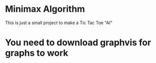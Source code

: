# Minimax Algorithm
This is just a small project to make a Tic Tac Toe "AI"

# You need to download graphvis for graphs to work